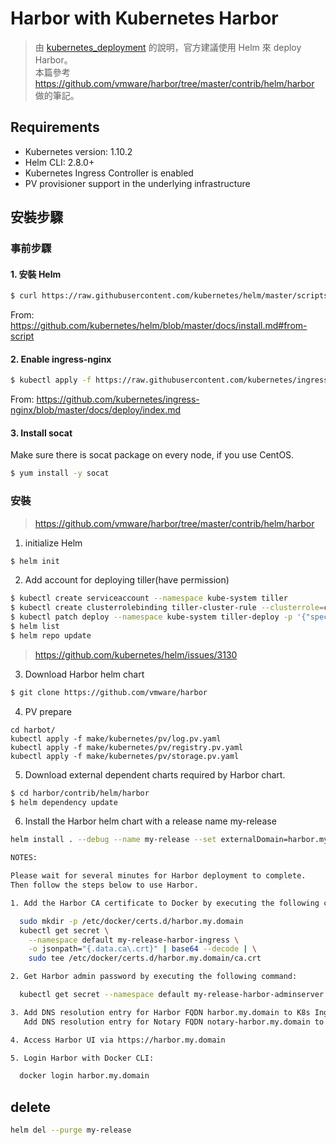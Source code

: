 # Harbor with Kubernetes Harbor

> 由 [kubernetes_deployment](https://github.com/vmware/harbor/blob/master/docs/kubernetes_deployment.md) 的說明，官方建議使用 Helm 來 deploy Harbor。  
> 本篇參考 https://github.com/vmware/harbor/tree/master/contrib/helm/harbor 做的筆記。  

## Requirements
- Kubernetes version: 1.10.2
- Helm CLI: 2.8.0+
- Kubernetes Ingress Controller is enabled
- PV provisioner support in the underlying infrastructure



## 安裝步驟
### 事前步驟

#### 1. 安裝 Helm
```sh
$ curl https://raw.githubusercontent.com/kubernetes/helm/master/scripts/get | bash
```
From: https://github.com/kubernetes/helm/blob/master/docs/install.md#from-script  

#### 2. Enable ingress-nginx
```sh
$ kubectl apply -f https://raw.githubusercontent.com/kubernetes/ingress-nginx/master/deploy/mandatory.yaml
```
From: https://github.com/kubernetes/ingress-nginx/blob/master/docs/deploy/index.md  

#### 3. Install socat
Make sure there is socat package on every node, if you use CentOS.  
```sh
$ yum install -y socat
```

### 安裝
> https://github.com/vmware/harbor/tree/master/contrib/helm/harbor
1. initialize Helm
```sh
$ helm init
```

2. Add account for deploying tiller(have permission)
```sh
$ kubectl create serviceaccount --namespace kube-system tiller
$ kubectl create clusterrolebinding tiller-cluster-rule --clusterrole=cluster-admin --serviceaccount=kube-system:tiller
$ kubectl patch deploy --namespace kube-system tiller-deploy -p '{"spec":{"template":{"spec":{"serviceAccount":"tiller"}}}}' 
$ helm list
$ helm repo update
```
> https://github.com/kubernetes/helm/issues/3130  

3. Download Harbor helm chart
```sh
$ git clone https://github.com/vmware/harbor
```

4. PV prepare
```
cd harbot/
kubectl apply -f make/kubernetes/pv/log.pv.yaml
kubectl apply -f make/kubernetes/pv/registry.pv.yaml
kubectl apply -f make/kubernetes/pv/storage.pv.yaml
```


5. Download external dependent charts required by Harbor chart.
```sh
$ cd harbor/contrib/helm/harbor
$ helm dependency update
```

6. Install the Harbor helm chart with a release name my-release
```sh
helm install . --debug --name my-release --set externalDomain=harbor.my.domain
```
```sh
NOTES:

Please wait for several minutes for Harbor deployment to complete.
Then follow the steps below to use Harbor.

1. Add the Harbor CA certificate to Docker by executing the following command:

  sudo mkdir -p /etc/docker/certs.d/harbor.my.domain
  kubectl get secret \
    --namespace default my-release-harbor-ingress \
    -o jsonpath="{.data.ca\.crt}" | base64 --decode | \
    sudo tee /etc/docker/certs.d/harbor.my.domain/ca.crt

2. Get Harbor admin password by executing the following command:

  kubectl get secret --namespace default my-release-harbor-adminserver -o jsonpath="{.data.HARBOR_ADMIN_PASSWORD}" | base64 --decode; echo

3. Add DNS resolution entry for Harbor FQDN harbor.my.domain to K8s Ingress Controller IP on DNS Server or in file /etc/hosts.
   Add DNS resolution entry for Notary FQDN notary-harbor.my.domain to K8s Ingress Controller IP on DNS Server or in file /etc/hosts.

4. Access Harbor UI via https://harbor.my.domain

5. Login Harbor with Docker CLI:

  docker login harbor.my.domain
```

## delete
```sh
helm del --purge my-release
```
